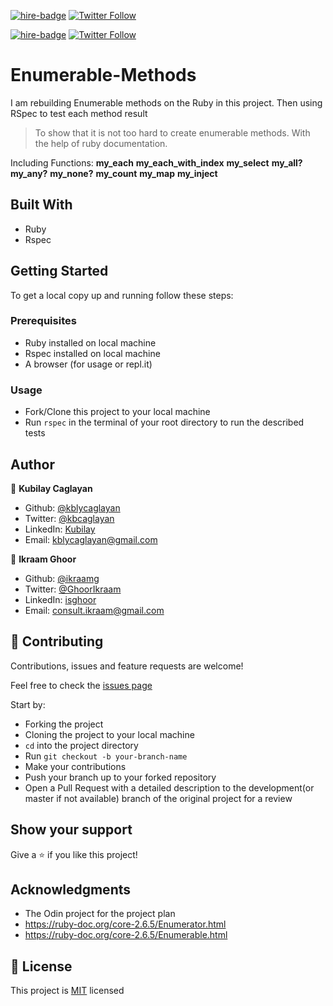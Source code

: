 [![hire-badge](https://img.shields.io/badge/Consult%20/%20Hire%20Kubilay-Click%20to%20Contact-brightgreen)](mailto:kblycaglayan@gmail.com) [![Twitter Follow](https://img.shields.io/twitter/follow/kbcaglayan?label=Follow%20Kubilay%20on%20Twitter&style=social)](https://twitter.com/kbcaglayan)

[![hire-badge](https://img.shields.io/badge/Consult%20/%20Hire%20Ikraam-Click%20to%20Contact-brightgreen)](mailto:consult.ikraam@gmail.com) [![Twitter Follow](https://img.shields.io/twitter/follow/GhoorIkraam?label=Follow%20Ikraam%20on%20Twitter&style=social)](https://twitter.com/GhoorIkraam)

# Enumerable-Methods

I am rebuilding Enumerable methods on the Ruby in this project. Then using RSpec to test each method result

> To show that it is not too hard to create enumerable methods. With the help of ruby documentation.

Including Functions:
**my_each**
**my_each_with_index**
**my_select**
**my_all?**
**my_any?**
**my_none?**
**my_count**
**my_map**
**my_inject**

## Built With

- Ruby
- Rspec

## Getting Started

To get a local copy up and running follow these steps:

### Prerequisites

- Ruby installed on local machine
- Rspec installed on local machine
- A browser (for usage or repl.it)

### Usage

- Fork/Clone this project to your local machine
- Run ```rspec``` in the terminal of your root directory to run the described tests

## Author

👤 **Kubilay Caglayan**

- Github: [@kblycaglayan](https://github.com/kblycaglayan)
- Twitter: [@kbcaglayan](https://twitter.com/kbcaglayan)
- LinkedIn: [Kubilay](https://www.linkedin.com/in/kubilaycaglayan/)
- Email: [kblycaglayan@gmail.com](mailto:kblycaglayan@gmail.com)

👤 **Ikraam Ghoor**

- Github: [@ikraamg](https://github.com/ikraamg)
- Twitter: [@GhoorIkraam](https://twitter.com/GhoorIkraam)
- LinkedIn: [isghoor](https://linkedin.com/isghoor)
- Email: [consult.ikraam@gmail.com](mailto:consult.ikraam@gmail.com)

## 🤝 Contributing

Contributions, issues and feature requests are welcome!

Feel free to check the [issues page](https://github.com/kblycaglayan/Enumerable-Methods/issues)

Start by:

- Forking the project
- Cloning the project to your local machine
- `cd` into the project directory
- Run `git checkout -b your-branch-name`
- Make your contributions
- Push your branch up to your forked repository
- Open a Pull Request with a detailed description to the development(or master if not available) branch of the original project for a review

## Show your support

Give a ⭐️ if you like this project!

## Acknowledgments

- The Odin project for the project plan
- <https://ruby-doc.org/core-2.6.5/Enumerator.html>
- <https://ruby-doc.org/core-2.6.5/Enumerable.html>

## 📝 License

This project is [MIT](LICENSE.md) licensed
